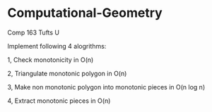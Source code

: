 # Computational-Geometry
Comp 163 Tufts U

Implement following 4 alogrithms:

1, Check monotonicity in O(n)

2, Triangulate monotonic polygon in O(n)

3, Make non monotonic polygon into monotonic pieces in O(n log n)

4, Extract monotonic pieces in O(n)
